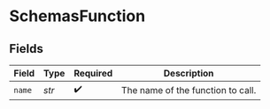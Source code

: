 # SchemasFunction


## Fields

| Field                             | Type                              | Required                          | Description                       |
| --------------------------------- | --------------------------------- | --------------------------------- | --------------------------------- |
| `name`                            | *str*                             | :heavy_check_mark:                | The name of the function to call. |